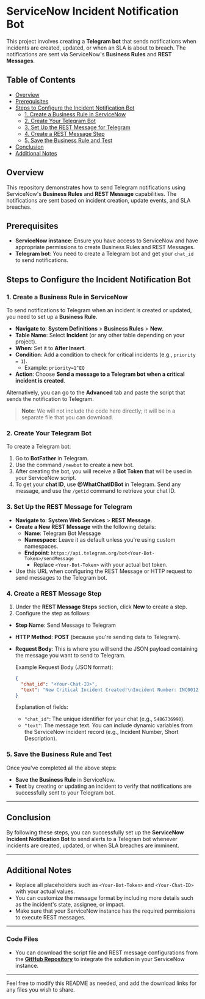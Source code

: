 # ServiceNow Incident Notification Bot

This project involves creating a **Telegram bot** that sends notifications when incidents are created, updated, or when an SLA is about to breach. The notifications are sent via ServiceNow's **Business Rules** and **REST Messages**.

## Table of Contents

- [Overview](#overview)
- [Prerequisites](#prerequisites)
- [Steps to Configure the Incident Notification Bot](#steps-to-configure-the-incident-notification-bot)
  - [1. Create a Business Rule in ServiceNow](#1-create-a-business-rule-in-servicenow)
  - [2. Create Your Telegram Bot](#2-create-your-telegram-bot)
  - [3. Set Up the REST Message for Telegram](#3-set-up-the-rest-message-for-telegram)
  - [4. Create a REST Message Step](#4-create-a-rest-message-step)
  - [5. Save the Business Rule and Test](#5-save-the-business-rule-and-test)
- [Conclusion](#conclusion)
- [Additional Notes](#additional-notes)

## Overview

This repository demonstrates how to send Telegram notifications using ServiceNow's **Business Rules** and **REST Message** capabilities. The notifications are sent based on incident creation, update events, and SLA breaches.

## Prerequisites

- **ServiceNow instance**: Ensure you have access to ServiceNow and have appropriate permissions to create Business Rules and REST Messages.
- **Telegram bot**: You need to create a Telegram bot and get your `chat_id` to send notifications.

## Steps to Configure the Incident Notification Bot

### 1. Create a Business Rule in ServiceNow

To send notifications to Telegram when an incident is created or updated, you need to set up a **Business Rule**.

- **Navigate to**: **System Definitions** > **Business Rules** > **New**.
- **Table Name**: Select **Incident** (or any other table depending on your project).
- **When**: Set it to **After Insert**.
- **Condition**: Add a condition to check for critical incidents (e.g., `priority = 1`).
  - Example: `priority=1^EQ`
- **Action**: Choose **Send a message to a Telegram bot when a critical incident is created**.

Alternatively, you can go to the **Advanced** tab and paste the script that sends the notification to Telegram.

> **Note**: We will not include the code here directly; it will be in a separate file that you can download.

### 2. Create Your Telegram Bot

To create a Telegram bot:

1. Go to **BotFather** in Telegram.
2. Use the command `/newbot` to create a new bot.
3. After creating the bot, you will receive a **Bot Token** that will be used in your ServiceNow script.
4. To get your **chat ID**, use **@WhatChatIDBot** in Telegram. Send any message, and use the `/getid` command to retrieve your chat ID.

### 3. Set Up the REST Message for Telegram

- **Navigate to**: **System Web Services** > **REST Message**.
- **Create a New REST Message** with the following details:
  - **Name**: Telegram Bot Message
  - **Namespace**: Leave it as default unless you're using custom namespaces.
  - **Endpoint**: `https://api.telegram.org/bot<Your-Bot-Token>/sendMessage`
    - Replace `<Your-Bot-Token>` with your actual bot token.
- Use this URL when configuring the REST Message or HTTP request to send messages to the Telegram bot.

### 4. Create a REST Message Step

1. Under the **REST Message Steps** section, click **New** to create a step.
2. Configure the step as follows:
  - **Step Name**: Send Message to Telegram
  - **HTTP Method**: **POST** (because you're sending data to Telegram).
  - **Request Body**: This is where you will send the JSON payload containing the message you want to send to Telegram.

    Example Request Body (JSON format):

    ```json
    {
      "chat_id": "<Your-Chat-ID>",
      "text": "New Critical Incident Created!\nIncident Number: INC0012345\nDescription: Server Down - Major Impact\nOpened at: 2025-01-12 10:00:00"
    }
    ```

    Explanation of fields:
    - `"chat_id"`: The unique identifier for your chat (e.g., `5486736990`).
    - `"text"`: The message text. You can include dynamic variables from the ServiceNow incident record (e.g., Incident Number, Short Description).

### 5. Save the Business Rule and Test

Once you've completed all the above steps:

- **Save the Business Rule** in ServiceNow.
- **Test** by creating or updating an incident to verify that notifications are successfully sent to your Telegram bot.

---

## Conclusion

By following these steps, you can successfully set up the **ServiceNow Incident Notification Bot** to send alerts to a Telegram bot whenever incidents are created, updated, or when SLA breaches are imminent.

---

## Additional Notes

- Replace all placeholders such as `<Your-Bot-Token>` and `<Your-Chat-ID>` with your actual values.
- You can customize the message format by including more details such as the incident's state, assignee, or impact.
- Make sure that your ServiceNow instance has the required permissions to execute REST messages.

---

### Code Files

- You can download the script file and REST message configurations from the **[GitHub Repository](#)** to integrate the solution in your ServiceNow instance.

---

Feel free to modify this README as needed, and add the download links for any files you wish to share.

